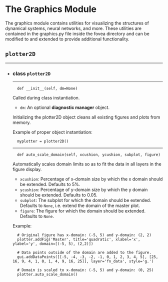 # The Graphics Module

The graphics module contains utilities for visualizing the structures of dynamical systems, neural networks, and more. These utilities are contained in the graphics.py file inside the fovea directory and can be modified to
and extended to provide additional functionality.


## `plotter2D`
----
* ### **class** `plotter2D`
	----
		def	__init__(self, dm=None)

	Called during class instantiation. 
	
	* `dm`: An optional **diagnostic manager** object.
	
	Initializing the plotter2D object cleans all existing figures and plots from memory.

	Example of proper object instantiation:

		myplotter = plotter2D()

	----
		def auto_scale_domain(self, xcushion, ycushion, subplot, figure)
	
	Automatically scales domain limits so as to fit the data in all layers in the figure display.

	* `xcushion`: Percentage of x-domain size by which the x domain should be extended. Defaults to 5%.
	* `ycushion`: Percentage of y-domain size by which the y domain should be extended. Defaults to 0.05.
	* `subplot`: The subplot for which the domain should be extended. Defaults to `None`, i.e. extend the domain of the master plot.
	* `figure`: The figure for which the domain should be extended. Defaults to `None`.

	Example:
		
		# Original figure has x-domain: (-5, 5) and y-domain: (2, 2)
		plotter.addFig('Master', title='quadratic', xlabel='x', ylabel='y', domain=[(-5, 5), (2,2)])
		
		# Data points outside of the domain are added to the figure.
		gui.addDataPoints([[-5, -4, -3, -2, -1, 0, 1, 2, 3, 4, 5], [25, 16, 9, 4, 1, 0, 1, 4, 9, 16, 25]], layer='fn_data', style='g.')

		# Domain is scaled to x-domain: (-5, 5) and y-domain: (0, 25)
		plotter.auto_scale_domain()


